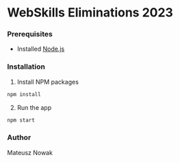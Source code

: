 # WebSkills Eliminations 2023

### Prerequisites

* Installed [Node.js](https://nodejs.org/en/download/)
### Installation
1. Install NPM packages

```bash
npm install
```

2. Run the app

```bash
npm start
```


### Author
Mateusz Nowak